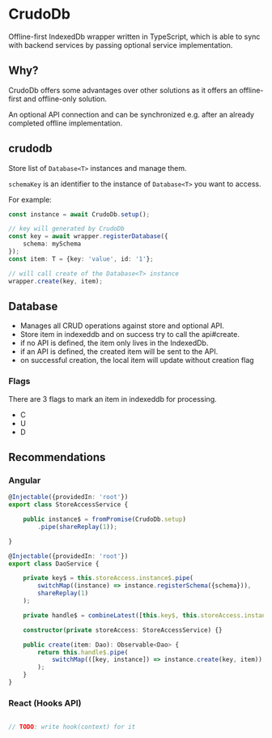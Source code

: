 # CrudoDb

Offline-first IndexedDb wrapper written in TypeScript, which is able to sync with backend services by passing optional service implementation.

## Why?

CrudoDb offers some advantages over other solutions as it offers an offline-first and offline-only solution.

An optional API connection and can be synchronized e.g. after an already completed offline implementation.

## crudodb

Store list of `Database<T>` instances and manage them.

`schemaKey` is an identifier to the instance of `Database<T>` you want to access.

For example:

```typescript
const instance = await CrudoDb.setup();

// key will generated by CrudoDb
const key = await wrapper.registerDatabase({
    schema: mySchema
});
const item: T = {key: 'value', id: '1'};

// will call create of the Database<T> instance
wrapper.create(key, item);
```

## Database

* Manages all CRUD operations against store and optional API.
* Store item in indexeddb and on success try to call the api#create.
* if no API is defined, the item only lives in the IndexedDb.
* if an API is defined, the created item will be sent to the API.
* on successful creation, the local item will update without creation flag

### Flags

There are 3 flags to mark an item in indexeddb for processing.

+ C
+ U
+ D


## Recommendations

### Angular

```typescript
@Injectable({providedIn: 'root'})
export class StoreAccessService {

    public instance$ = fromPromise(CrudoDb.setup)
        .pipe(shareReplay(1));

}

@Injectable({providedIn: 'root'})
export class DaoService {

    private key$ = this.storeAccess.instance$.pipe(
        switchMap((instance) => instance.registerSchema({schema})),
        shareReplay(1)
    );

    private handle$ = combineLatest([this.key$, this.storeAccess.instance$]).pipe(shareReplay(1));

    constructor(private storeAccess: StoreAccessService) {}

    public create(item: Dao): Observable<Dao> {
        return this.handle$.pipe(
            switchMap(([key, instance]) => instance.create(key, item))
        );
    }
}

```

### React (Hooks API)

```typescript jsx

// TODO: write hook(context) for it

 
```
